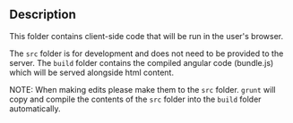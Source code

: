 ## Description
This folder contains client-side code that will be run in the user's browser.

The `src` folder is for development and does not need to be provided to the server.
The `build` folder contains the compiled angular code (bundle.js) which will be served alongside html content.

NOTE: When making edits please make them to the `src` folder. `grunt` will copy and compile the contents of the `src` folder into the `build` folder automatically.
